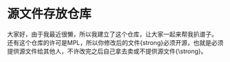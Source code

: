 # 源文件存放仓库
大家好，由于我最近很懒，所以我建立了这个仓库，让大家一起来帮我扒谱子。
还有这个仓库的许可是MPL，所以你修改后的文件{strong}必须开源，也就是必须提供源文件给其他人，不许改完之后自己拿去卖或不提供源文件{\strong}。
